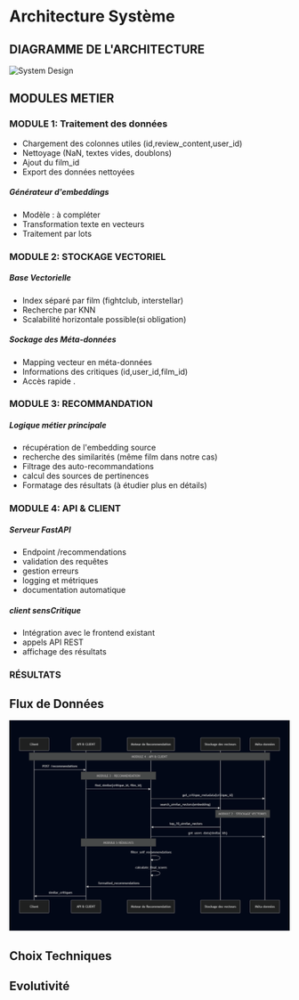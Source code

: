 # Architecture Système 

## DIAGRAMME DE L'ARCHITECTURE
![System Design](dosc/architecture.png)

## MODULES METIER
### MODULE 1: Traitement des données
- Chargement des colonnes utiles (id,review_content,user_id)
- Nettoyage (NaN, textes vides, doublons)
- Ajout du film_id
- Export des données nettoyées

##### Générateur d'embeddings
- Modèle : à compléter 
- Transformation texte en vecteurs
- Traitement par lots

### MODULE 2: STOCKAGE VECTORIEL
##### Base Vectorielle
- Index séparé par film (fightclub, interstellar)
- Recherche par KNN 
- Scalabilité horizontale possible(si obligation)
##### Sockage des Méta-données 
- Mapping vecteur en méta-données 
- Informations des critiques (id,user_id,film_id)
- Accès rapide . 

### MODULE 3: RECOMMANDATION 
##### Logique métier principale
- récupération de l'embedding source
- recherche des similarités (même film dans notre cas)
- Filtrage des auto-recommandations 
- calcul des sources de pertinences
- Formatage des résultats (à étudier plus en détails)

### MODULE 4: API & CLIENT
##### Serveur FastAPI
- Endpoint /recommendations
- validation des requêtes 
- gestion erreurs
- logging et métriques 
- documentation automatique
##### client sensCritique
- Intégration avec le frontend existant 
- appels API REST
- affichage des résultats 

### RÉSULTATS 

## Flux de Données
![diagramme sequence](docs/sequence.png)

## Choix Techniques



## Evolutivité